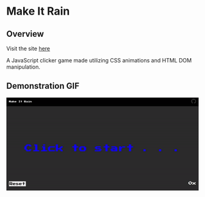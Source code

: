 # Make It Rain

## Overview
Visit the site [here](jackytea.github.io/rain-clicker/)

A JavaScript clicker game made utilizing CSS animations and HTML DOM manipulation.

## Demonstration GIF

![Make It Rain Demo](./demos/mir.gif)
